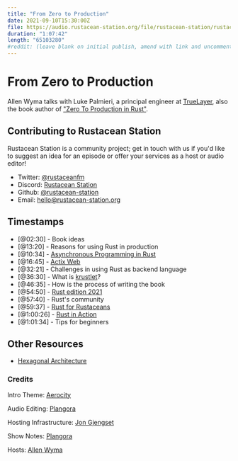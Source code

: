 ```yaml
---
title: "From Zero to Production"
date: 2021-09-10T15:30:00Z
file: https://audio.rustacean-station.org/file/rustacean-station/rustacean-station-e036-luca-palmieri.mp3
duration: "1:07:42"
length: "65103280"
#reddit: (leave blank on initial publish, amend with link and uncomment this line after Reddit thread has been posted)
---
```

#  From Zero to Production  

Allen Wyma talks with Luke Palmieri, a principal engineer at [TrueLayer](https://truelayer.com/), also the book author of ["Zero To Production in Rust"](https://www.zero2prod.com/index.html).

## Contributing to Rustacean Station

Rustacean Station is a community project; get in touch with us if you'd like to suggest an idea for an episode or offer your services as a host or audio editor!

- Twitter: [@rustaceanfm](https://twitter.com/rustaceanfm)
- Discord: [Rustacean Station](https://discord.gg/cHc3Gyc)
- Github: [@rustacean-station](https://github.com/rustacean-station/)
- Email: [hello@rustacean-station.org](mailto:hello@rustacean-station.org)

## Timestamps 
- [@02:30] - Book ideas
- [@13:20] - Reasons for using Rust in production
- [@10:34] - [Asynchronous Programming in Rust](https://rust-lang.github.io/async-book/08_ecosystem/00_chapter.html)
- [@16:45] - [Actix Web](https://github.com/actix/actix-web)
- [@32:21] - Challenges in using Rust as backend language 
- [@36:30] - What is [krustlet](https://krustlet.dev/)?
- [@46:35] - How is the process of writing the book 
- [@54:50] - [Rust edition 2021](https://doc.rust-lang.org/edition-guide/rust-2021/index.html)
- [@57:40] - Rust's community
- [@59:37] - [Rust for Rustaceans](https://nostarch.com/rust-rustaceans)
- [@1:00:26] - [Rust in Action](https://www.manning.com/books/rust-in-action)
- [@1:01:34] - Tips for beginners

## Other Resources 
- [Hexagonal Architecture](https://en.wikipedia.org/wiki/Hexagonal_architecture_(software))

### Credits

Intro Theme: [Aerocity](https://twitter.com/AerocityMusic)

Audio Editing: [Plangora](https://twitter.com/plangora)

Hosting Infrastructure: [Jon Gjengset](https://twitter.com/jonhoo/)

Show Notes: [Plangora](https://twitter.com/plangora)

Hosts: [Allen Wyma](https://twitter.com/allenwyma)